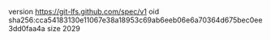 version https://git-lfs.github.com/spec/v1
oid sha256:cca54183130e11067e38a18953c69ab6eeb06e6a70364d675bec0ee3dd0faa4a
size 2029
